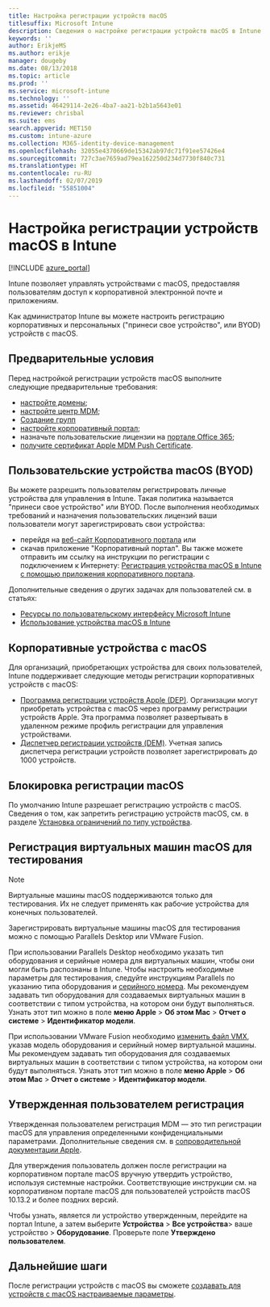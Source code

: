 ```yaml
---
title: Настройка регистрации устройств macOS
titlesuffix: Microsoft Intune
description: Сведения о настройке регистрации устройств macOS в Intune.
keywords: ''
author: ErikjeMS
ms.author: erikje
manager: dougeby
ms.date: 08/13/2018
ms.topic: article
ms.prod: ''
ms.service: microsoft-intune
ms.technology: ''
ms.assetid: 46429114-2e26-4ba7-aa21-b2b1a5643e01
ms.reviewer: chrisbal
ms.suite: ems
search.appverid: MET150
ms.custom: intune-azure
ms.collection: M365-identity-device-management
ms.openlocfilehash: 32055e4370669de15342ab97dc71f91ee57426e4
ms.sourcegitcommit: 727c3ae7659ad79ea162250d234d7730f840c731
ms.translationtype: HT
ms.contentlocale: ru-RU
ms.lasthandoff: 02/07/2019
ms.locfileid: "55851004"
---
```

# <a name="set-up-enrollment-for-macos-devices-in-intune"></a>Настройка регистрации устройств macOS в Intune

[!INCLUDE [azure_portal](./includes/azure_portal.md)]

Intune позволяет управлять устройствами с macOS, предоставляя пользователям доступ к корпоративной электронной почте и приложениям.

Как администратор Intune вы можете настроить регистрацию корпоративных и персональных ("принеси свое устройство", или BYOD) устройств с macOS. 

## <a name="prerequisites"></a>Предварительные условия

Перед настройкой регистрации устройств macOS выполните следующие предварительные требования:

- [настройте домены](custom-domain-name-configure.md);
- [настройте центр MDM](mdm-authority-set.md);
- [Создание групп](groups-add.md)
- [настройте корпоративный портал](company-portal-app.md);
- назначьте пользовательские лицензии на [портале Office 365](http://go.microsoft.com/fwlink/p/?LinkId=698854);
- [получите сертификат Apple MDM Push Certificate](apple-mdm-push-certificate-get.md).

## <a name="user-owned-macos-devices-byod"></a>Пользовательские устройства macOS (BYOD)

Вы можете разрешить пользователям регистрировать личные устройства для управления в Intune. Такая политика называется "принеси свое устройство" или BYOD. После выполнения необходимых требований и назначения пользовательских лицензий ваши пользователи могут зарегистрировать свои устройства:
- перейдя на [веб-сайт Корпоративного портала](https://portal.manage.microsoft.com) или
- скачав приложение "Корпоративный портал".
Вы также можете отправить им ссылку на инструкции по регистрации с подключением к Интернету: [Регистрация устройства macOS в Intune с помощью приложения корпоративного портала](https://docs.microsoft.com/intune-user-help/enroll-your-device-in-intune-macos).

Дополнительные сведения о других задачах для пользователей см. в статьях:

- [Ресурсы по пользовательскому интерфейсу Microsoft Intune](end-user-educate.md)
- [Использование устройства macOS в Intune](/intune-user-help/using-your-macos-device-with-intune)

## <a name="company-owned-macos-devices"></a>Корпоративные устройства с macOS
Для организаций, приобретающих устройства для своих пользователей, Intune поддерживает следующие методы регистрации корпоративных устройств с macOS:
- [Программа регистрации устройств Apple (DEP)](device-enrollment-program-enroll-macos.md). Организации могут приобретать устройства с macOS через программу регистрации устройств Apple. Эта программа позволяет развертывать в удаленном режиме профиль регистрации для управления устройствами.
- [Диспетчер регистрации устройств (DEM)](device-enrollment-manager-enroll.md). Учетная запись диспетчера регистрации устройств позволяет зарегистрировать до 1000 устройств.

## <a name="block-macos-enrollment"></a>Блокировка регистрации macOS
По умолчанию Intune разрешает регистрацию устройств с macOS. Сведения о том, как запретить регистрацию устройств macOS, см. в разделе [Установка ограничений по типу устройства](enrollment-restrictions-set.md).

## <a name="enroll-virtual-macos-machines-for-testing"></a>Регистрация виртуальных машин macOS для тестирования

> [!NOTE]
> Виртуальные машины macOS поддерживаются только для тестирования. Их не следует применять как рабочие устройства для конечных пользователей. 

Зарегистрировать виртуальные машины macOS для тестирования можно с помощью Parallels Desktop или VMware Fusion. 

При использовании Parallels Desktop необходимо указать тип оборудования и серийные номера для виртуальных машин, чтобы они могли быть распознаны в Intune. Чтобы настроить необходимые параметры для тестирования, следуйте инструкциям Parallels по указанию типа оборудования и [серийного номера](http://kb.parallels.com/123455). Мы рекомендуем задавать тип оборудования для создаваемых виртуальных машин в соответствии с типом устройства, на котором они будут выполняться. Узнать этот тип можно в поле **меню Apple** > **Об этом Mac** > **Отчет о системе** > **Идентификатор модели**. 

При использовании VMware Fusion необходимо [изменить файл VMX](https://kb.vmware.com/s/article/1014782), указав модель оборудования и серийный номер виртуальной машины. Мы рекомендуем задавать тип оборудования для создаваемых виртуальных машин в соответствии с типом устройства, на котором они будут выполняться. Узнать этот тип можно в поле **меню Apple** > **Об этом Mac** > **Отчет о системе** > **Идентификатор модели**. 

## <a name="user-approved-enrollment"></a>Утвержденная пользователем регистрация

Утвержденная пользователем регистрация MDM — это тип регистрации macOS для управления определенными конфиденциальными параметрами. Дополнительные сведения см. в [сопроводительной документации Apple](https://support.apple.com/HT208019).

Для утверждения пользователь должен после регистрации на корпоративном портале macOS вручную утвердить устройство, используя системные настройки. Соответствующие инструкции см. на корпоративном портале macOS для пользователей устройств macOS 10.13.2 и более поздних версий.

Чтобы узнать, является ли устройство утвержденным, перейдите на портал Intune, а затем выберите **Устройства** > **Все устройства**> ваше устройство > **Оборудование**. Проверьте поле **Утверждено пользователем**.

## <a name="next-steps"></a>Дальнейшие шаги

После регистрации устройств с macOS вы сможете [создавать для устройств с macOS настраиваемые параметры](custom-settings-macos.md).
